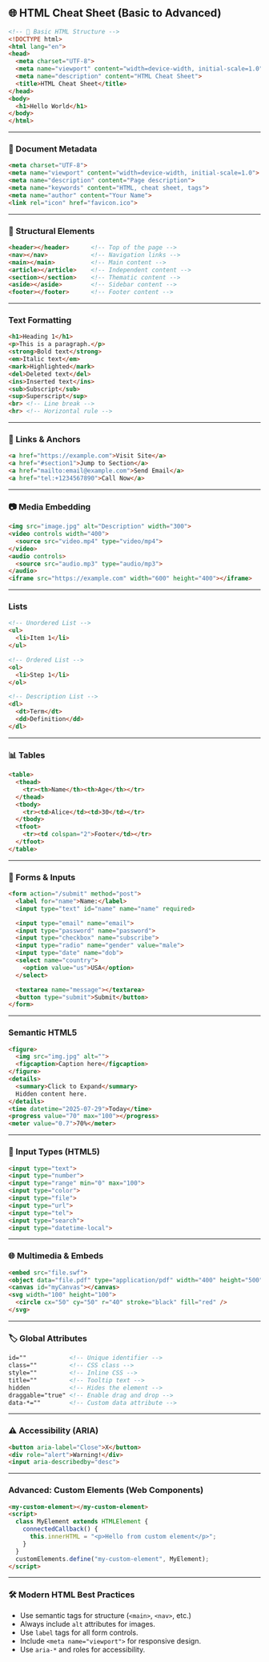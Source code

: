 ## 🌐 HTML Cheat Sheet (Basic to Advanced)

```html
<!-- 🧱 Basic HTML Structure -->
<!DOCTYPE html>
<html lang="en">
<head>
  <meta charset="UTF-8">
  <meta name="viewport" content="width=device-width, initial-scale=1.0">
  <meta name="description" content="HTML Cheat Sheet">
  <title>HTML Cheat Sheet</title>
</head>
<body>
  <h1>Hello World</h1>
</body>
</html>
```

---

### 📄 Document Metadata

```html
<meta charset="UTF-8">
<meta name="viewport" content="width=device-width, initial-scale=1.0">
<meta name="description" content="Page description">
<meta name="keywords" content="HTML, cheat sheet, tags">
<meta name="author" content="Your Name">
<link rel="icon" href="favicon.ico">
```

---

### 🧱 Structural Elements

```html
<header></header>      <!-- Top of the page -->
<nav></nav>            <!-- Navigation links -->
<main></main>          <!-- Main content -->
<article></article>    <!-- Independent content -->
<section></section>    <!-- Thematic content -->
<aside></aside>        <!-- Sidebar content -->
<footer></footer>      <!-- Footer content -->
```

---

###  Text Formatting

```html
<h1>Heading 1</h1>
<p>This is a paragraph.</p>
<strong>Bold text</strong>
<em>Italic text</em>
<mark>Highlighted</mark>
<del>Deleted text</del>
<ins>Inserted text</ins>
<sub>Subscript</sub>
<sup>Superscript</sup>
<br> <!-- Line break -->
<hr> <!-- Horizontal rule -->
```

---

### 🔗 Links & Anchors

```html
<a href="https://example.com">Visit Site</a>
<a href="#section1">Jump to Section</a>
<a href="mailto:email@example.com">Send Email</a>
<a href="tel:+1234567890">Call Now</a>
```

---

### 📷 Media Embedding

```html
<img src="image.jpg" alt="Description" width="300">
<video controls width="400">
  <source src="video.mp4" type="video/mp4">
</video>
<audio controls>
  <source src="audio.mp3" type="audio/mp3">
</audio>
<iframe src="https://example.com" width="600" height="400"></iframe>
```

---

###  Lists

```html
<!-- Unordered List -->
<ul>
  <li>Item 1</li>
</ul>

<!-- Ordered List -->
<ol>
  <li>Step 1</li>
</ol>

<!-- Description List -->
<dl>
  <dt>Term</dt>
  <dd>Definition</dd>
</dl>
```

---

### 📊 Tables

```html
<table>
  <thead>
    <tr><th>Name</th><th>Age</th></tr>
  </thead>
  <tbody>
    <tr><td>Alice</td><td>30</td></tr>
  </tbody>
  <tfoot>
    <tr><td colspan="2">Footer</td></tr>
  </tfoot>
</table>
```

---

### 🧮 Forms & Inputs

```html
<form action="/submit" method="post">
  <label for="name">Name:</label>
  <input type="text" id="name" name="name" required>

  <input type="email" name="email">
  <input type="password" name="password">
  <input type="checkbox" name="subscribe">
  <input type="radio" name="gender" value="male">
  <input type="date" name="dob">
  <select name="country">
    <option value="us">USA</option>
  </select>

  <textarea name="message"></textarea>
  <button type="submit">Submit</button>
</form>
```

---

###  Semantic HTML5

```html
<figure>
  <img src="img.jpg" alt="">
  <figcaption>Caption here</figcaption>
</figure>
<details>
  <summary>Click to Expand</summary>
  Hidden content here.
</details>
<time datetime="2025-07-29">Today</time>
<progress value="70" max="100"></progress>
<meter value="0.7">70%</meter>
```

---

### 🧩 Input Types (HTML5)

```html
<input type="text">
<input type="number">
<input type="range" min="0" max="100">
<input type="color">
<input type="file">
<input type="url">
<input type="tel">
<input type="search">
<input type="datetime-local">
```

---

### 🌐 Multimedia & Embeds

```html
<embed src="file.swf">
<object data="file.pdf" type="application/pdf" width="400" height="500"></object>
<canvas id="myCanvas"></canvas>
<svg width="100" height="100">
  <circle cx="50" cy="50" r="40" stroke="black" fill="red" />
</svg>
```

---

### 🏷️ Global Attributes

```html
id=""            <!-- Unique identifier -->
class=""         <!-- CSS class -->
style=""         <!-- Inline CSS -->
title=""         <!-- Tooltip text -->
hidden           <!-- Hides the element -->
draggable="true" <!-- Enable drag and drop -->
data-*=""        <!-- Custom data attribute -->
```

---

### ⚠️ Accessibility (ARIA)

```html
<button aria-label="Close">X</button>
<div role="alert">Warning!</div>
<input aria-describedby="desc">
```

---

###  Advanced: Custom Elements (Web Components)

```html
<my-custom-element></my-custom-element>
<script>
  class MyElement extends HTMLElement {
    connectedCallback() {
      this.innerHTML = "<p>Hello from custom element</p>";
    }
  }
  customElements.define("my-custom-element", MyElement);
</script>
```

---

### 🛠️ Modern HTML Best Practices

*  Use semantic tags for structure (`<main>`, `<nav>`, etc.)
*  Always include `alt` attributes for images.
*  Use `label` tags for all form controls.
*  Include `<meta name="viewport">` for responsive design.
*  Use `aria-*` and roles for accessibility.

